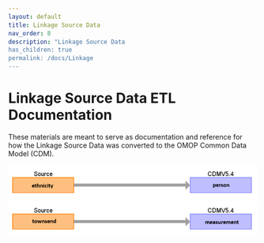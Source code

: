 ```yaml
---
layout: default
title: Linkage Source Data
nav_order: 8
description: "Linkage Source Data
has_children: true
permalink: /docs/Linkage
---
```


# Linkage Source Data ETL Documentation

These materials are meant to serve as documentation and reference for how the Linkage Source Data was converted to the OMOP Common Data Model (CDM).

![](images/ethnicity_to_cdm.png)
![](images/townsend_to_cdm.png)